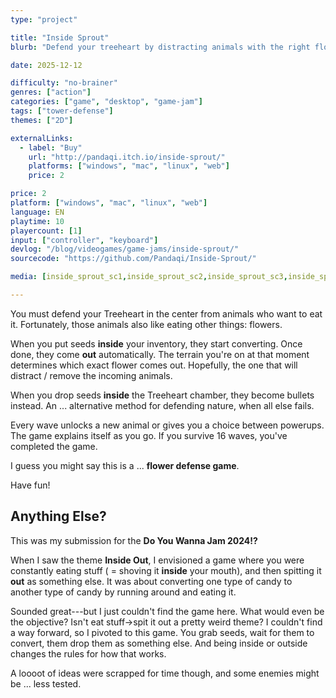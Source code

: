 ```yaml
---
type: "project"

title: "Inside Sprout"
blurb: "Defend your treeheart by distracting animals with the right flowers."

date: 2025-12-12

difficulty: "no-brainer"
genres: ["action"]
categories: ["game", "desktop", "game-jam"]
tags: ["tower-defense"]
themes: ["2D"]

externalLinks:
  - label: "Buy"
    url: "http://pandaqi.itch.io/inside-sprout/"
    platforms: ["windows", "mac", "linux", "web"]
    price: 2

price: 2
platform: ["windows", "mac", "linux", "web"]
language: EN
playtime: 10
playercount: [1]
input: ["controller", "keyboard"]
devlog: "/blog/videogames/game-jams/inside-sprout/"
sourcecode: "https://github.com/Pandaqi/Inside-Sprout/"

media: [inside_sprout_sc1,inside_sprout_sc2,inside_sprout_sc3,inside_sprout_sc4,inside_sprout_sc5]

---
```


You must defend your Treeheart in the center from animals who want to eat it. Fortunately, those animals also like eating other things: flowers.

When you put seeds **inside** your inventory, they start converting. Once done, they come **out** automatically. The terrain you're on at that moment determines which exact flower comes out. Hopefully, the one that will distract / remove the incoming animals. 

When you drop seeds **inside** the Treeheart chamber, they become bullets instead. An ... alternative method for defending nature, when all else fails.

Every wave unlocks a new animal or gives you a choice between powerups. The game explains itself as you go. If you survive 16 waves, you've completed the game. 

I guess you might say this is a ... **flower defense game**.

Have fun!

## Anything Else?

This was my submission for the **Do You Wanna Jam 2024!?**

When I saw the theme **Inside Out**, I envisioned a game where you were constantly eating stuff ( = shoving it **inside** your mouth), and then spitting it **out** as something else. It was about converting one type of candy to another type of candy by running around and eating it.

Sounded great---but I just couldn't find the game here. What would even be the objective? Isn't eat stuff->spit it out a pretty weird theme? I couldn't find a way forward, so I pivoted to this game. You grab seeds, wait for them to convert, them drop them as something else. And being inside or outside changes the rules for how that works.

A loooot of ideas were scrapped for time though, and some enemies might be ... less tested.

